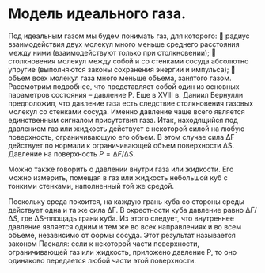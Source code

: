 # Модель идеального газа.

Под идеальным газом мы будем понимать газ, для которого:  радиус взаимодействия двух молекул много меньше среднего расстояния между ними (взаимодействуют только при столкновении);  столкновения молекул между собой и со стенками сосуда абсолютно упругие (выполняются законы сохранения энергии и импульса);  объем всех молекул газа много меньше объема, занятого газом. Рассмотрим подробнее, что представляет собой один из основных параметров состояния – давление Р. Еще в XVIII в. Даниил Бернулли предположил, что давление газа есть следствие столкновения газовых молекул со стенками сосуда. Именно давление чаще всего является единственным сигналом присутствия газа.
Итак, находящийся под давлением газ или жидкость действует с некоторой силой на любую поверхность, ограничивающую его объем. В этом случае сила ∆F действует по нормали к ограничивающей объем поверхности ∆S. Давление на поверхность $P=∆F/∆S$.

Можно также говорить о давлении внутри газа или жидкости. Его можно измерить, помещая в газ или жидкость небольшой куб с тонкими стенками, наполненный той же средой.

Поскольку среда покоится, на каждую грань куба со стороны среды действует одна и та же сила ∆F. В окрестности куба давление равно $∆F/∆S$, где ∆S-площадь грани куба. Из этого следует, что внутреннее давление является одним и тем же во всех направлениях и во всем объеме, независимо от формы сосуда. Этот результат называется законом Паскаля: если к некоторой части поверхности, ограничивающей газ или жидкость, приложено давление Р, то оно одинаково передается любой части этой поверхности.